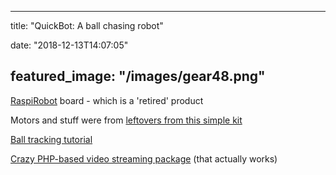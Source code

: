 
---
title: "QuickBot: A ball chasing robot"

date: "2018-12-13T14:07:05"

featured_image: "/images/gear48.png"
---



<a href="https://www.sparkfun.com/products/retired/11561">RaspiRobot</a> board - which is a 'retired' product

Motors and stuff were from <a href="https://thepihut.com/products/camjam-edukit-3-robotics">leftovers from this simple kit</a>

<a href="https://www.pyimagesearch.com/2015/09/14/ball-tracking-with-opencv/">Ball tracking tutorial</a>

<a href="https://elinux.org/RPi-Cam-Web-Interface">Crazy PHP-based video streaming package</a> (that actually works)
